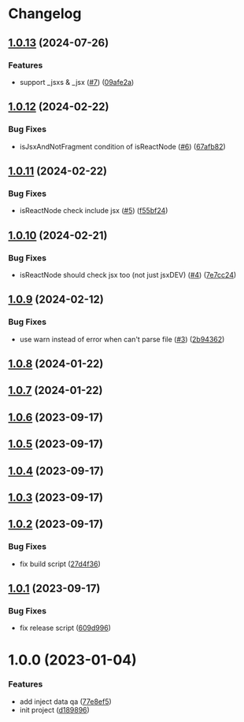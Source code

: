 # Changelog

## [1.0.13](https://github.com/wongnai/rollup-plugin-data-qa/compare/v1.0.12...v1.0.13) (2024-07-26)


### Features

* support _jsxs & _jsx ([#7](https://github.com/wongnai/rollup-plugin-data-qa/issues/7)) ([09afe2a](https://github.com/wongnai/rollup-plugin-data-qa/commit/09afe2a7d67be8e67d8ee7303fa4b6bafd76980c))

## [1.0.12](https://github.com/wongnai/rollup-plugin-data-qa/compare/v1.0.11...v1.0.12) (2024-02-22)


### Bug Fixes

* isJsxAndNotFragment condition of isReactNode ([#6](https://github.com/wongnai/rollup-plugin-data-qa/issues/6)) ([67afb82](https://github.com/wongnai/rollup-plugin-data-qa/commit/67afb82d8776351ef7fec264d5cb7e0c4f5c6829))

## [1.0.11](https://github.com/wongnai/rollup-plugin-data-qa/compare/v1.0.10...v1.0.11) (2024-02-22)


### Bug Fixes

* isReactNode check include jsx ([#5](https://github.com/wongnai/rollup-plugin-data-qa/issues/5)) ([f55bf24](https://github.com/wongnai/rollup-plugin-data-qa/commit/f55bf24b83b46332bf1e60ecfb9b29350f98c079))

## [1.0.10](https://github.com/wongnai/rollup-plugin-data-qa/compare/v1.0.9...v1.0.10) (2024-02-21)


### Bug Fixes

* isReactNode should check jsx too (not just jsxDEV) ([#4](https://github.com/wongnai/rollup-plugin-data-qa/issues/4)) ([7e7cc24](https://github.com/wongnai/rollup-plugin-data-qa/commit/7e7cc24418703fe34c532f90f3ffca915296b5ef))

## [1.0.9](https://github.com/wongnai/rollup-plugin-data-qa/compare/v1.0.8...v1.0.9) (2024-02-12)


### Bug Fixes

* use warn instead of error when can't parse file ([#3](https://github.com/wongnai/rollup-plugin-data-qa/issues/3)) ([2b94362](https://github.com/wongnai/rollup-plugin-data-qa/commit/2b94362aca4d6e8cc09a8caa1d53cd54b251a833))

## [1.0.8](https://github.com/wongnai/rollup-plugin-data-qa/compare/v1.0.7...v1.0.8) (2024-01-22)

## [1.0.7](https://github.com/wongnai/rollup-plugin-data-qa/compare/v1.0.6...v1.0.7) (2024-01-22)

## [1.0.6](https://github.com/wongnai/rollup-plugin-data-qa/compare/v1.0.5...v1.0.6) (2023-09-17)

## [1.0.5](https://github.com/wongnai/rollup-plugin-data-qa/compare/v1.0.4...v1.0.5) (2023-09-17)

## [1.0.4](https://github.com/wongnai/rollup-plugin-data-qa/compare/v1.0.3...v1.0.4) (2023-09-17)

## [1.0.3](https://github.com/wongnai/rollup-plugin-data-qa/compare/v1.0.2...v1.0.3) (2023-09-17)

## [1.0.2](https://github.com/wongnai/rollup-plugin-data-qa/compare/v1.0.1...v1.0.2) (2023-09-17)


### Bug Fixes

* fix build script ([27d4f36](https://github.com/wongnai/rollup-plugin-data-qa/commit/27d4f36798c229658feca78f26039f9cb4640598))

## [1.0.1](https://github.com/wongnai/rollup-plugin-data-qa/compare/v1.0.0...v1.0.1) (2023-09-17)


### Bug Fixes

* fix release script ([609d996](https://github.com/wongnai/rollup-plugin-data-qa/commit/609d996aa594bf0f2632918644897e723378fb86))

# 1.0.0 (2023-01-04)


### Features

* add inject data qa ([77e8ef5](https://github.com/wongnai/rollup-plugin-data-qa/commit/77e8ef5cb684d423521adf34ca3d89a2cf08aacc))
* init project ([d189896](https://github.com/wongnai/rollup-plugin-data-qa/commit/d189896e19fceb399a5e2931c84def44f7bea297))
